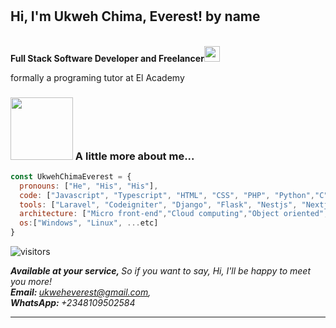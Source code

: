 # <h2> Hi, I'm Ukweh Chima, Everest! by name</h2> 



<p></br><Strong>Full Stack Software Developer and Freelancer<img src="https://media.giphy.com/media/UVG0BN8TOMKkPOJS6e/giphy.gif" width="25"></Strong></p>
<p>formally a programing tutor at El Academy</p>








### <img src="https://media.giphy.com/media/cIn5fTcjnKhStIeAef/giphy.gif" width="100"> A little more about me...  

```javascript
const UkwehChimaEverest = {
  pronouns: ["He", "His", "His"],
  code: ["Javascript", "Typescript", "HTML", "CSS", "PHP", "Python","C", "C++", "Java", "Go", ...etc],
  tools: ["Laravel", "Codeigniter", "Django", "Flask", "Nestjs", "Nextjs", "Expressjs", "React", "Redux", "Graphql","Appollo Client", "Node", "Storybook", "Styled-Components", "Material UI", "Travis CI", "Docker", ...etc],
  architecture: ["Micro front-end","Cloud computing","Object oriented","Service-based","Component-based development","Unified Modeling Language","Single-page application","Microservices", "Event-driven", ...etc],
  os:["Windows", "Linux", ...etc]
}
```

![visitors](https://visitor-badge.glitch.me/badge?page_id=exrelativity.visitor-badge) 



<em><b> Available at your service, </b> So if you want to say, Hi, I'll be happy to meet you more!   
<b> Email: </b> ukweheverest@gmail.com,  
<b>WhatsApp: </b> +2348109502584
</em>

---
